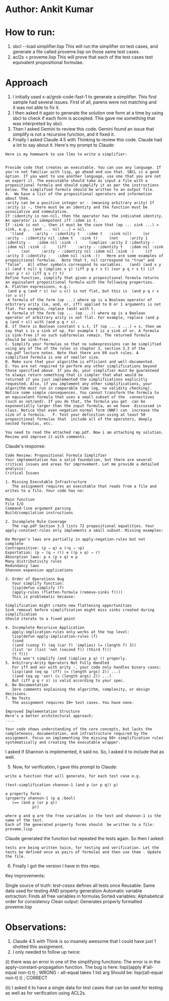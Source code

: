 # Author: Ankit Kumar

# How to run:

1. sbcl --load simplifier.lisp
   This will run the simplifier on test cases, and generate a file called proveme.lisp on those same test cases.
2. acl2s < proveme.lisp
   This will prove that each of the test cases test equivalent propositional formulae.

# Approach

1. I initially used x-ai/grok-code-fast-1 to generate a simplifier.
   This first sample had several issues. First of all, parens were not matching and  
   it was not able to fix it.
2. I then asked it again to generate the solution one form at a time by using sbcl to check
   if each form is accepted. This gave me something that was interpreted by sbcl.
3. Then I asked Gemini to review this code. Gemini found an issue that simplify is not a recursive
   function, and it fixed it.
4. Finally I asked Claude 4.5 with Thinking to review this code. Claude had a lot to say about it.
   Here's my prompt to Claude:

```
Here is my homework to use llms to write a simplifier:


Provide code that creates an executable. You can use any language. If you're not familiar with lisp, go ahead and use that. SBCL is a good option. If you want to use another language, use one that you are not an expert it. The executable should take as input a file with a propositional formula and should simplify it as per the instructions below. The simplified formula should be written to an output file.
4.  We have a list of the propositional operators and information about them.
:arity can be a positive integer or - (meaning arbitrary arity) If :arity is -, there must be an identity and the function must be associative and commutative.
If :identity is non-nil, then the operator has the indicated identity.    An operator is idempotent iff :idem is t.
If :sink is not -, then it must be the case that (op ... sink ...) = sink, e.g., (and ... nil ...) = nil.
  '((and     :arity - :identity t   :idem t   :sink nil)     (or      :arity - :identity nil :idem t   :sink t)     (not     :arity 1 :identity -   :idem nil :sink -)     (implies :arity 2 :identity -   :idem nil :sink -)     (iff     :arity - :identity t   :idem nil :sink -)     (xor     :arity - :identity nil :idem nil :sink -)     (if      :arity 3 :identity -   :idem nil :sink -))   Here are some examples of propositional formulas.  Note that t, nil correspond to "true" and "false".  All other symbols correspond to variables.   (and) (and x y z) (and t nil) q (implies x y) (iff p q r s t) (xor p q r s t) (if (xor p r s) (iff q s r) t)
Define function, simplify that given a propositional formula returns an equivalent propositional formula with the following properties.
A. Flatten expressions, e.g.:
 (and p q (and r s) (or u v)) is not flat, but this is  (and p q r s (or u v))
 A formula of the form (op ...) where op is a Boolean operator of  arbitrary arity (ie, and, or, iff) applied to 0 or 1 arguments is not  flat. For example, replace (and) with t.
 A formula of the form (op ... (op ...)) where op is a Boolean  operator of arbitrary arity is not flat. For example, replace (and p  q (and r s)) with (and p q r s).
B. If there is Boolean constant s s.t. If (op ... s ...) = s, then we  say that s is a sink of op. For example t is a sink of or. A formula  is sink-free if no such subformulas remain. The returned formula  should be sink-free.
C. Simplify your formulas so that no subexpressions can be simplified  using any of the of the rules in chapter 3, section 3.3 of the  rap.pdf lecture notes. Note that there are 69 such rules. A  simplified formula is one of smaller size.
D. Make sure that your algorithm is efficient and well-documented.
E. You are not required to perform any other simplifications beyond  those specified above. If you do, your simplifier must be guaranteed  to always return something that is simpler that what would be  returned if you just implemented the simplifications explicitly  requested. Also, if you implement any other simplifications, your  algorithm must run in comparable time (eg, no validity checking).  Notice some simple consequences. You cannot transform the formula to  an equivalent formula that uses a small subset of the  connectives (such as not/and). If you do that, the formula you get  can be exponentially larger than the input formula, as we have  discussed in class. Notice that even negation normal form (NNF) can  increase the size of a formula.   F. Test your definition using at least 50 propositional formulas that  include all of the operators, deeply nested formulas, etc.

You need to read the attached rap.pdf. Now i am attaching my solution. Review and improve it with comments.
```

Claude's response:

```
Code Review: Propositional Formula Simplifier
Your implementation has a solid foundation, but there are several critical issues and areas for improvement. Let me provide a detailed analysis:
Critical Issues

1. Missing Executable Infrastructure
   The assignment requires an executable that reads from a file and writes to a file. Your code has no:

Main function
File I/O
Command-line argument parsing
Build/compilation instructions

2. Incomplete Rule Coverage
   The rap.pdf Section 3.3 lists 72 propositional equalities. Your apply-constant-rules only implements a small subset. Missing examples:

De Morgan's laws are partially in apply-negation-rules but not complete
Contrapositive: (p ⇒ q) ≡ (¬q ⇒ ¬p)
Exportation: (p ⇒ (q ⇒ r)) ≡ ((p ∧ q) ⇒ r)
Absorption laws: p ∧ (p ∨ q) ≡ p
Many distributivity rules
Redundancy laws
Shannon expansion applications

3. Order of Operations Bug
   Your simplify function:
   lisp(defun simplify (f)
   (apply-rules (flatten-formula (remove-sinks f))))
   This is problematic because:

Simplification might create new flattening opportunities
Sink removal before simplification might miss sinks created during simplification
Should iterate to a fixed point

4. Incomplete Recursive Application
   apply-implication-rules only works at the top level:
   lisp(defun apply-implication-rules (f)
   (cond
   ((and (consp f) (eq (car f) 'implies) (= (length f) 3))
   (list 'or (list 'not (second f)) (third f)))
   (t f)))
   This won't simplify (and (implies p q) r) properly.
5. Arbitrary-Arity Operators Not Fully Handled
   For iff and xor with arity -, your code only handles binary cases:
   lisp((and (eq op 'iff) (= (length args) 2)) ...)
   ((and (eq op 'xor) (= (length args) 2)) ...)
   But (iff p q r s) is valid according to your spec.
6. No Documentation
   Zero comments explaining the algorithm, complexity, or design decisions.
7. No Tests
   The assignment requires 50+ test cases. You have none.

Improved Implementation Structure
Here's a better architectural approach:
....

Your code shows understanding of the core concepts, but lacks the completeness, documentation, and infrastructure required by the assignment. Focus on implementing the missing 60+ simplification rules systematically and creating the executable wrapper.

```

I asked if Shannon is implemented, it said no. So, I asked it to include that as well.

5. Now, for verification, I gave this prompt to Claude:

```
write a function that will generate, for each test case e.g.

(test-simplification shannon-1 (and p (or p q)) p)

a property form:
(property shannon-1 (p q :bool)
   (== (and p (or p q))
            p))

where p and q are the free variables in the test and shannon-1 is the name of the test.
Each of the generated property forms should  be written to a file: proveme.lisp
```

Claude generated the function but repeated the tests again. So then I asked:

```
tests are being written twice, for testing and verification. Let the tests be defined once as pairs of formulas and then use them . Update the file.
```

6. Finally I got the version I have in this repo.

Key improvements:

Single source of truth: _test-cases_ defines all tests once
Reusable: Same data used for testing AND property generation
Automatic variable extraction: Finds all free variables in formulas
Sorted variables: Alphabetical order for consistency
Clean output: Generates properly formatted proveme.lisp

# Observations:

1. Claude 4.5 with Think is so insanely awesome that I could have just 1 shotted this assignment.
2. I only needed to follow up twice:

(i) there was an error in one of the simplifying functions:
The error is in the apply-constant-propagation function. The bug is here:
lisp((apply #'all-equal non-t) t) ; WRONG - all-equal takes 1 list arg
Should be:
lisp((all-equal non-t) t) ; CORRECT

(ii) I asked it to have a single data for test cases that can be used for testing as well as for verification using ACL2s.
